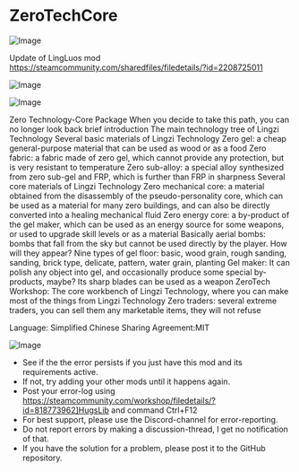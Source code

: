 # ZeroTechCore

![Image](https://i.imgur.com/buuPQel.png)

Update of LingLuos mod
https://steamcommunity.com/sharedfiles/filedetails/?id=2208725011

![Image](https://i.imgur.com/pufA0kM.png)

	
![Image](https://i.imgur.com/Z4GOv8H.png)

Zero Technology-Core Package
When you decide to take this path, you can no longer look back
brief introduction
The main technology tree of Lingzi Technology
Several basic materials of Lingzi Technology
Zero gel: a cheap general-purpose material that can be used as wood or as a food
Zero fabric: a fabric made of zero gel, which cannot provide any protection, but is very resistant to temperature
Zero sub-alloy: a special alloy synthesized from zero sub-gel and FRP, which is further than FRP in sharpness
Several core materials of Lingzi Technology
Zero mechanical core: a material obtained from the disassembly of the pseudo-personality core, which can be used as a material for many zero buildings, and can also be directly converted into a healing mechanical fluid
Zero energy core: a by-product of the gel maker, which can be used as an energy source for some weapons, or used to upgrade skill levels or as a material
Basically aerial bombs: bombs that fall from the sky but cannot be used directly by the player. How will they appear?
Nine types of gel floor: basic, wood grain, rough sanding, sanding, brick type, delicate, pattern, water grain, planting
Gel maker: It can polish any object into gel, and occasionally produce some special by-products, maybe? Its sharp blades can be used as a weapon
ZeroTech Workshop: The core workbench of Lingzi Technology, where you can make most of the things from Lingzi Technology
Zero traders: several extreme traders, you can sell them any marketable items, they will not refuse
		
	
Language: Simplified Chinese
Sharing Agreement:MIT

![Image](https://i.imgur.com/PwoNOj4.png)



-  See if the the error persists if you just have this mod and its requirements active.
-  If not, try adding your other mods until it happens again.
-  Post your error-log using https://steamcommunity.com/workshop/filedetails/?id=818773962]HugsLib and command Ctrl+F12
-  For best support, please use the Discord-channel for error-reporting.
-  Do not report errors by making a discussion-thread, I get no notification of that.
-  If you have the solution for a problem, please post it to the GitHub repository.



